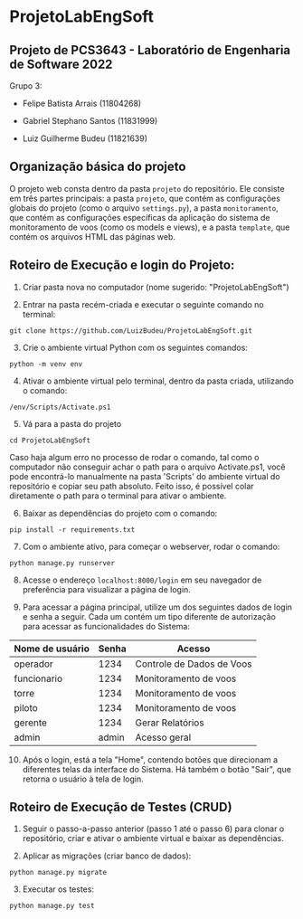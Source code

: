 # ProjetoLabEngSoft

## Projeto de PCS3643 - Laboratório de Engenharia de Software 2022

Grupo 3:

- Felipe Batista Arrais (11804268)

- Gabriel Stephano Santos (11831999)

- Luiz Guilherme Budeu (11821639)

## Organização básica do projeto

O projeto web consta dentro da pasta `projeto` do repositório. Ele consiste em três partes principais: a pasta `projeto`, que contém as configurações globais do projeto (como o arquivo `settings.py`), a pasta `monitoramento`, que contém as configurações específicas da aplicação do sistema de monitoramento de voos (como os models e views), e a pasta `template`, que contém os arquivos HTML das páginas web.

## Roteiro de Execução e login do Projeto:

1. Criar pasta nova no computador (nome sugerido: "ProjetoLabEngSoft")

2. Entrar na pasta recém-criada e executar o seguinte comando no terminal:

```
git clone https://github.com/LuizBudeu/ProjetoLabEngSoft.git
```

3. Crie o ambiente virtual Python com os seguintes comandos:

```
python -m venv env
```

4. Ativar o ambiente virtual pelo terminal, dentro da pasta criada, utilizando o comando:

```
/env/Scripts/Activate.ps1
```

5. Vá para a pasta do projeto

```
cd ProjetoLabEngSoft
```

Caso haja algum erro no processo de rodar o comando, tal como o computador não conseguir achar o path para o arquivo Activate.ps1, você pode encontrá-lo manualmente na pasta 'Scripts' do ambiente virtual do repositório e copiar seu path absoluto. Feito isso, é possível colar diretamente o path para o terminal para ativar o ambiente.

6. Baixar as dependências do projeto com o comando:

```
pip install -r requirements.txt
```

7. Com o ambiente ativo, para começar o webserver, rodar o comando:

```
python manage.py runserver
```

8. Acesse o endereço `localhost:8000/login` em seu navegador de preferência para visualizar a página de login.

9. Para acessar a página principal, utilize um dos seguintes dados de login e senha a seguir. Cada um contém um tipo diferente de autorização para acessar as funcionalidades do Sistema:

| Nome de usuário | Senha | Acesso                    |
| --------------- | ----- | ------------------------- |
| operador        | 1234  | Controle de Dados de Voos |
| funcionario     | 1234  | Monitoramento de voos     |
| torre           | 1234  | Monitoramento de voos     |
| piloto          | 1234  | Monitoramento de voos     |
| gerente         | 1234  | Gerar Relatórios          |
| admin           | admin | Acesso geral              |

10. Após o login, está a tela "Home", contendo botões que direcionam a diferentes telas da interface do Sistema. Há também o botão "Sair", que retorna o usuário à tela de login.

## Roteiro de Execução de Testes (CRUD)

1. Seguir o passo-a-passo anterior (passo 1 até o passo 6) para clonar o repositório, criar e ativar o ambiente virtual e baixar as dependências.

2. Aplicar as migrações (criar banco de dados):

```
python manage.py migrate
```

3. Executar os testes:

```
python manage.py test
```
